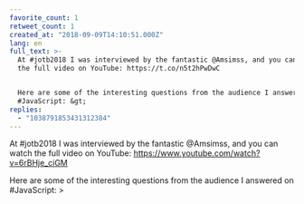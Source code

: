 ```yaml
---
favorite_count: 1
retweet_count: 1
created_at: "2018-09-09T14:10:51.000Z"
lang: en
full_text: >-
  At #jotb2018 I was interviewed by the fantastic @Amsimss, and you can watch
  the full video on YouTube: https://t.co/n5t2hPwDwC


  Here are some of the interesting questions from the audience I answered on
  #JavaScript: &gt;
replies:
  - "1038791853431312384"
---
```


At #jotb2018 I was interviewed by the fantastic @Amsimss, and you can watch the
full video on YouTube: <https://www.youtube.com/watch?v=6rBHje_ciGM>

Here are some of the interesting questions from the audience I answered on
#JavaScript: &gt;
